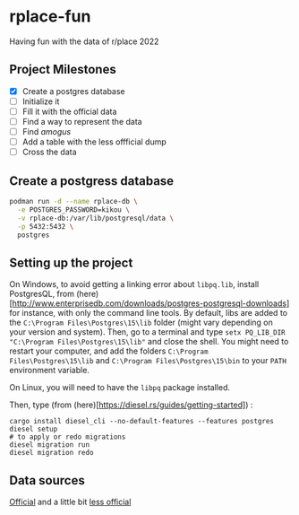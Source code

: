 # rplace-fun
Having fun with the data of r/place 2022

## Project Milestones

- [x] Create a postgres database
- [ ] Initialize it
- [ ] Fill it with the official data
- [ ] Find a way to represent the data
- [ ] Find *amogus*
- [ ] Add a table with the less offficial dump
- [ ] Cross the data

## Create a postgress database

```bash
podman run -d --name rplace-db \
  -e POSTGRES_PASSWORD=kikou \
  -v rplace-db:/var/lib/postgresql/data \
  -p 5432:5432 \
  postgres

```
## Setting up the project

On Windows, to avoid getting a linking error about `libpq.lib`, install PostgresQL, from (here)[http://www.enterprisedb.com/downloads/postgres-postgresql-downloads] for instance, with only the command line tools. By default, libs are added to the `C:\Program Files\Postgres\15\lib` folder (might vary depending on your version and system).
Then, go to a terminal and type `setx PQ_LIB_DIR "C:\Program Files\Postgres\15\lib"` and close the shell. You might need to restart your computer, and add the folders `C:\Program Files\Postgres\15\lib` and `C:\Program Files\Postgres\15\bin` to your `PATH` environment variable.

On Linux, you will need to have the `libpq` package installed.

Then, type (from (here)[https://diesel.rs/guides/getting-started]) :
```
cargo install diesel_cli --no-default-features --features postgres
diesel setup
# to apply or redo migrations
diesel migration run
diesel migration redo
```

## Data sources
[Official](https://www.reddit.com/r/place/comments/txvk2d/rplace_datasets_april_fools_2022/) and a little bit [less official](https://www.reddit.com/r/place/comments/txh660/dump_of_the_raw_unprocessed_data_i_collected/)